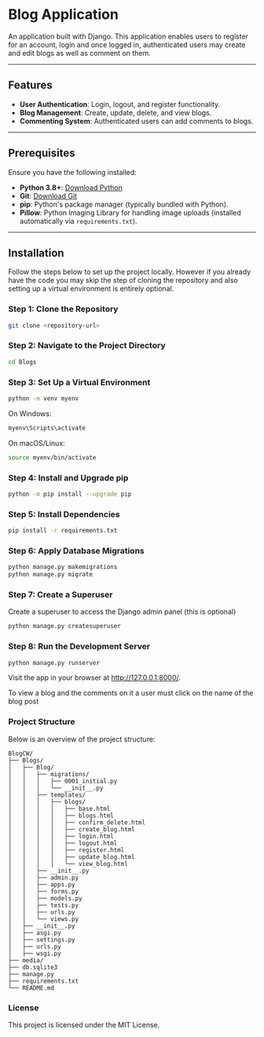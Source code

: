 # Blog Application

An application built with Django. This application enables users to register for an account, login and once logged in, authenticated users may create and edit blogs as well as comment on them.

---

## Features

- **User Authentication**: Login, logout, and register functionality.
- **Blog Management**: Create, update, delete, and view blogs.
- **Commenting System**: Authenticated users can add comments to blogs.

---

## Prerequisites

Ensure you have the following installed:

- **Python 3.8+**: [Download Python](https://www.python.org/downloads/)
- **Git**: [Download Git](https://git-scm.com/downloads)
- **pip**: Python's package manager (typically bundled with Python).
- **Pillow**: Python Imaging Library for handling image uploads (installed automatically via `requirements.txt`).

---

## Installation

Follow the steps below to set up the project locally. However if you already have the code you may skip the step of cloning the repository and also setting up a virtual environment is entirely optional.

### Step 1: Clone the Repository

```bash
git clone <repository-url>
```

### Step 2: Navigate to the Project Directory

```bash
cd Blogs
```

### Step 3: Set Up a Virtual Environment

```bash
python -m venv myenv
```
On Windows:

```bash
myenv\Scripts\activate
```
On macOS/Linux:

```bash
source myenv/bin/activate
```
### Step 4: Install and Upgrade pip

```bash
python -m pip install --upgrade pip
```
### Step 5: Install Dependencies

```bash
pip install -r requirements.txt
```
### Step 6: Apply Database Migrations

```bash
python manage.py makemigrations
python manage.py migrate
```
### Step 7: Create a Superuser
Create a superuser to access the Django admin panel (this is optional)

```bash
python manage.py createsuperuser
```

### Step 8: Run the Development Server

```bash
python manage.py runserver
```
Visit the app in your browser at http://127.0.0.1:8000/.

To view a blog and the comments on it a user must click on the name of the blog post

### Project Structure
Below is an overview of the project structure:

```plaintext 
BlogCW/
├── Blogs/
│   ├── Blog/
│   │   ├── migrations/
│   │   │   ├── 0001_initial.py
│   │   │   └── __init__.py
│   │   ├── templates/
│   │   │   ├── blogs/
│   │   │   │   ├── base.html
│   │   │   │   ├── blogs.html
│   │   │   │   ├── confirm_delete.html
│   │   │   │   ├── create_blog.html
│   │   │   │   ├── login.html
│   │   │   │   ├── logout.html
│   │   │   │   ├── register.html
│   │   │   │   ├── update_blog.html
│   │   │   │   └── view_blog.html
│   │   ├── __init__.py
│   │   ├── admin.py
│   │   ├── apps.py
│   │   ├── forms.py
│   │   ├── models.py
│   │   ├── tests.py
│   │   ├── urls.py
│   │   └── views.py
│   ├── __init__.py
│   ├── asgi.py
│   ├── settings.py
│   ├── urls.py
│   ├── wsgi.py
├── media/
├── db.sqlite3
├── manage.py
├── requirements.txt
└── README.md
```

### License
This project is licensed under the MIT License.